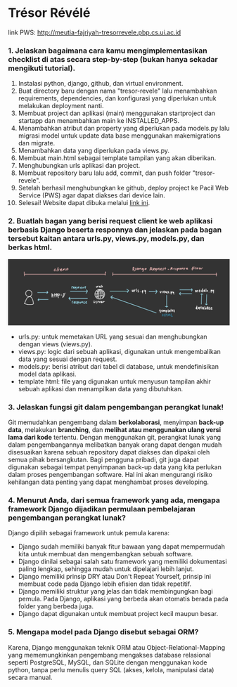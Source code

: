 # Trésor Révélé
link PWS: http://meutia-fajriyah-tresorrevele.pbp.cs.ui.ac.id

### 1. Jelaskan bagaimana cara kamu mengimplementasikan checklist di atas secara step-by-step (bukan hanya sekadar mengikuti tutorial).
1. Instalasi python, django, github, dan virtual environment.
2. Buat directory baru dengan nama "tresor-revele" lalu menambahkan requirements, dependencies, dan konfigurasi yang diperlukan untuk melakukan deployment nanti.
3. Membuat project dan aplikasi (main) menggunakan startproject dan startapp dan menambahkan main ke INSTALLED_APPS.
4. Menambahkan atribut dan property yang diperlukan pada models.py lalu migrasi model untuk update data base menggunakan makemigrations dan migrate.
5. Menambahkan data yang diperlukan pada views.py.
6. Membuat main.html sebagai template tampilan yang akan diberikan.
7. Menghubungkan urls aplikasi dan project.
8. Membuat repository baru lalu add, commit, dan push folder "tresor-revele".
9. Setelah berhasil menghubungkan ke github, deploy project ke Pacil Web Service (PWS) agar dapat diakses dari device lain.
10. Selesai! Website dapat dibuka melalui [link ini](http://meutia-fajriyah-tresorrevele.pbp.cs.ui.ac.id).

### 2. Buatlah bagan yang berisi request client ke web aplikasi berbasis Django beserta responnya dan jelaskan pada bagan tersebut kaitan antara urls.py, views.py, models.py, dan berkas html.
![Flow Diagram](requestdiagram.jpeg)
* urls.py: untuk memetakan URL yang sesuai dan menghubungkan dengan views (views.py).
* views.py: logic dari sebuah aplikasi, digunakan untuk mengembalikan data yang sesuai dengan request.
* models.py: berisi atribut dari tabel di database, untuk mendefinisikan model data aplikasi.
* template html: file yang digunakan untuk menyusun tampilan akhir sebuah aplikasi dan menampilkan data yang dibutuhkan.

### 3. Jelaskan fungsi git dalam pengembangan perangkat lunak!
Git memudahkan pengembang dalam **berkolaborasi**, menyimpan **back-up data**, melakukan **branching**, dan **melihat atau menggunakan ulang versi lama dari kode** tertentu. Dengan menggunakan git, perangkat lunak yang dalam pengembangannya melibatkan banyak orang dapat dengan mudah disesuaikan karena sebuah repository dapat diakses dan dipakai oleh semua pihak bersangkutan. Bagi pengguna pribadi, git juga dapat digunakan sebagai tempat penyimpanan back-up data yang kita perlukan dalam proses pengembangan software. Hal ini akan mengurangi risiko kehilangan data penting yang dapat menghambat proses developing.

### 4. Menurut Anda, dari semua framework yang ada, mengapa framework Django dijadikan permulaan pembelajaran pengembangan perangkat lunak?
Django dipilih sebagai framework untuk pemula karena:
* Django sudah memiliki banyak fitur bawaan yang dapat mempermudah kita untuk membuat dan mengembangkan sebuah software.
* Django dinilai sebagai salah satu framework yang memiliki dokumentasi paling lengkap, sehingga mudah untuk dipelajari lebih lanjut.
* Django memiliki prinsip DRY atau Don't Repeat Yourself, prinsip ini membuat code pada Django lebih efisien dan tidak repetitif.
* Django memiliki struktur yang jelas dan tidak membingungkan bagi pemula. Pada Django, aplikasi yang berbeda akan otomatis berada pada folder yang berbeda juga.
* Django dapat digunakan untuk membuat project kecil maupun besar.

### 5. Mengapa model pada Django disebut sebagai ORM?
Karena, Django menggunakan teknik ORM atau Object-Relational-Mapping yang mememungkinkan pengembang mengakses database relasional seperti PostgreSQL, MySQL, dan SQLite dengan menggunakan kode python, tanpa perlu menulis query SQL (akses, kelola, manipulasi data) secara manual.